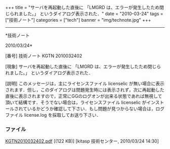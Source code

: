 ﻿+++
title = "サーバを再起動した直後に 「LMGRD は、エラーが発生したため閉じられました。」 というダイアログ表示された．"
date = "2010-03-24"
tags = ["技術ノート"]
categories = ["tech"]
banner = "img/technote.jpg"
+++

-----------------------------------------------------------------------------------------------------------------------------

*技術ノート

2010/03/24*


[番号]
技術ノート KGTN 2010032402

[現象]
サーバを再起動した直後に 「LMGRD
は、エラーが発生したため閉じられました。」 というダイアログ表示された．

[説明]
このメッセージは，主にライセンスファイル licenselic
が無い場合に表示されます．但し，このダイアログは問題発生時には表示されず，次に再起動した直後に表示されますので，正常にGGのログオンが出来る状態であれば無視して頂いて結構です．そうでない場合は，ライセンスファイル
licenselic
がインストールされているかどうか確認して下さい．もし問題が見つからない場合は，ログファイル
license.log を採取してお送り下さい．


### ファイル

 
 


[KGTN2010032402.pdf](http://techreport.kitasp.net/attachments/download/103/KGTN2010032402.pdf)
 [(122 KB)] [kitasp 技術センター, 2010/03/24
14:30]


 


 

